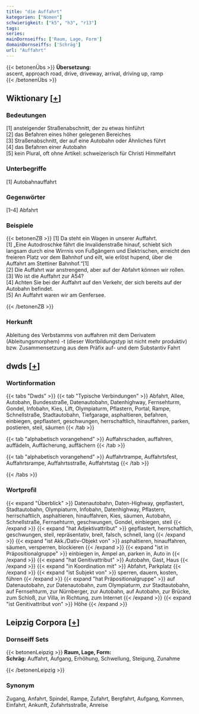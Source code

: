 ```yaml
---
title: "die Auffahrt"
kategorien: ["Nomen"]
schwierigkeit: ["k5", "h3", "r13"]
tags:
series:
mainDornseiffs: ['Raum, Lage, Form']
domainDornseiffs: ['Schräg']
url: "Auffahrt"
---
```


{{< betonenÜbs >}}
**Übersetzung:**  
ascent, approach road, drive, driveway, arrival, driving  up, ramp  
{{< /betonenÜbs >}}

## Wiktionary [[+](https://de.wiktionary.org/wiki/Auffahrt)]

### Bedeutungen
[1] ansteigender Straßenabschnitt, der zu etwas hinführt  
[2] das Befahren eines höher gelegenen Bereiches  
[3] Straßenabschnitt, der auf eine Autobahn oder Ähnliches führt  
[4] das Befahren einer Autobahn  
[5] kein Plural, oft ohne Artikel: schweizerisch für Christi Himmelfahrt  

### Unterbegriffe
[1] Autobahnauffahrt  

### Gegenwörter
[1–4] Abfahrt  

### Beispiele
{{< betonenZB >}}
[1] Da steht ein Wagen in unserer Auffahrt.  
[1] „Eine Autodroschke fährt die Invalidenstraße hinauf, schiebt sich langsam durch eine Wirrnis von Fußgängern und Elektrischen, erreicht den freieren Platz vor dem Bahnhof und eilt, wie erlöst hupend, über die Auffahrt am Stettiner Bahnhof.“[1]  
[2] Die Auffahrt war anstrengend, aber auf der Abfahrt können wir rollen.  
[3] Wo ist die Auffahrt zur A54?  
[4] Achten Sie bei der Auffahrt auf den Verkehr, der sich bereits auf der Autobahn befindet.  
[5] An Auffahrt waren wir am Genfersee.  

{{< /betonenZB >}}
### Herkunft
Ableitung des Verbstamms von auffahren mit dem Derivatem (Ableitungsmorphem) -t (dieser Wortbildungstyp ist nicht mehr produktiv) bzw. Zusammensetzung aus dem Präfix auf- und dem Substantiv Fahrt  



## dwds [[+](https://www.dwds.de/wb/Auffahrt)]

### Wortinformation
{{< tabs "Dwds" >}}
{{< tab "Typische Verbindungen" >}}
Abfahrt, Allee, Autobahn, Bundesstraße, Datenautobahn, Datenhighway, Fernsehturm, Gondel, Infobahn, Kies, Lift, Olympiaturm, Pflastern, Portal, Rampe, Schnellstraße, Stadtautobahn, Tiefgarage, asphaltieren, befahren, einbiegen, gepflastert, geschwungen, herrschaftlich, hinauffahren, parken, postieren, steil, säumen
{{< /tab >}}

{{< tab "alphabetisch vorangehend" >}}
Auffahrschaden, auffahren, auffädeln, Auffächerung, auffächern
{{< /tab >}}

{{< tab "alphabetisch vorangehend" >}}
Auffahrtrampe, Auffahrtsfest, Auffahrtsrampe, Auffahrtsstraße, Auffahrtstag
{{< /tab >}}

{{< /tabs >}}

### Wortprofil
{{< expand "Überblick" >}} Datenautobahn, Daten-Highway, gepflastert, Stadtautobahn, Olympiaturm, Infobahn, Datenhighway, Pflastern, herrschaftlich, asphaltieren, hinauffahren, Kies, säumen, Autobahn, Schnellstraße, Fernsehturm, geschwungen, Gondel, einbiegen, steil {{< /expand >}}
{{< expand "hat Adjektivattribut" >}} gepflastert, herrschaftlich, geschwungen, steil, repräsentativ, breit, falsch, schnell, lang {{< /expand >}}
{{< expand "ist Akk./Dativ-Objekt von" >}} asphaltieren, hinauffahren, säumen, versperren, blockieren {{< /expand >}}
{{< expand "ist in Präpositionalgruppe" >}} einbiegen in, Ampel an, parken in, Auto in {{< /expand >}}
{{< expand "hat Genitivattribut" >}} Autobahn, Gast, Haus {{< /expand >}}
{{< expand "in Koordination mit" >}} Abfahrt, Parkplatz {{< /expand >}}
{{< expand "ist Subjekt von" >}} sperren, dauern, kosten, führen {{< /expand >}}
{{< expand "hat Präpositionalgruppe" >}} auf Datenautobahn, zur Datenautobahn, zum Olympiaturm, zur Stadtautobahn, auf Fernsehturm, zur Nürnberger, zur Autobahn, auf Autobahn, zur Brücke, zum Schloß, zur Villa, in Richtung, zum Internet {{< /expand >}}
{{< expand "ist Genitivattribut von" >}} Höhe {{< /expand >}}

## Leipzig Corpora [[+](https://corpora.uni-leipzig.de/en/res?word=Auffahrt&corpusId=deu_newscrawl-public_2018)]

### Dornseiff Sets
{{< betonenLeipzig >}}
**Raum, Lage, Form:**  
**Schräg:** Auffahrt, Aufgang, Erhöhung, Schwellung, Steigung, Zunahme  

{{< /betonenLeipzig >}}

### Synonym
Zugang, Anfahrt, Spindel, Rampe, Zufahrt, Bergfahrt, Aufgang, Kommen, Einfahrt, Ankunft, Zufahrtsstraße, Anreise

